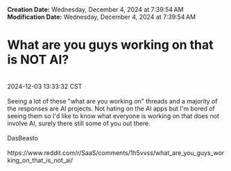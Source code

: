 <div><b>Creation Date:</b> Wednesday, December 4, 2024 at 7:39:54 AM<br></div>
<div><b>Modification Date:</b> Wednesday, December 4, 2024 at 7:39:54 AM<br></div>
<div><h1>What are you guys working on that is NOT AI?</h1></div>
<div><br></div>
<div> 2024-12-03 13:33:32 CST</div>
<div><br></div>
<div>Seeing a lot of these &quotwhat are you working on&quot threads and a majority of the responses are AI projects. Not hating on the AI apps but I'm bored of seeing them so I'd like to know what everyone is working on that does not involve AI, surely there still some of you out there.</div>
<div><br></div>
<div>DasBeasto</div>
<div><br></div>
<div>https://www.reddit.com/r/SaaS/comments/1h5vvss/what_are_you_guys_working_on_that_is_not_ai/</div>

